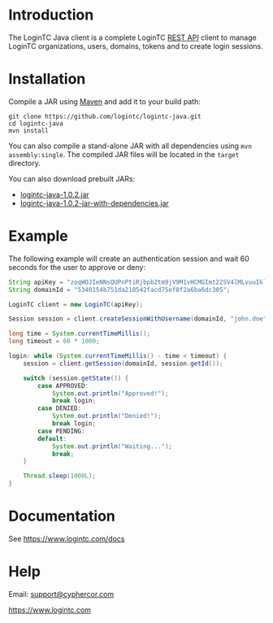 Introduction
============

The LoginTC Java client is a complete LoginTC [REST API][rest-api] client to
manage LoginTC organizations, users, domains, tokens and to create login
sessions.

Installation
============

Compile a JAR using [Maven](http://maven.apache.org/) and add it to your build
path:

    git clone https://github.com/logintc/logintc-java.git
    cd logintc-java
    mvn install

You can also compile a stand-alone JAR with all dependencies using
`mvn assembly:single`. The compiled JAR files will be located in the `target`
directory.
  
You can also download prebuilt JARs:

  * [logintc-java-1.0.2.jar](https://www.logintc.com/downloads/logintc-java-1.0.2.jar)
  * [logintc-java-1.0.2-jar-with-dependencies.jar](https://www.logintc.com/downloads/logintc-java-1.0.2-jar-with-dependencies.jar)

Example
=======

The following example will create an authentication session and wait 60 seconds
for the user to approve or deny:

```java
String apiKey = "zoqWOJIeNNsQUPnPtiRjbpb2tm9jV9M1vHCMGImt22SV4lMLvuuIkl4giwRKZcZN";
String domainId = "5340154b751da210542facd75ef8f2a6ba6dc305";

LoginTC client = new LoginTC(apiKey);

Session session = client.createSessionWithUsername(domainId, "john.doe", null);

long time = System.currentTimeMillis();
long timeout = 60 * 1000;

login: while (System.currentTimeMillis() - time < timeout) {
    session = client.getSession(domainId, session.getId());

    switch (session.getState()) {
        case APPROVED:
            System.out.println("Approved!");
            break login;
        case DENIED:
            System.out.println("Denied!");
            break login;
        case PENDING:
        default:
            System.out.println("Waiting...");
            break;
    }

    Thread.sleep(1000L);
}
```

Documentation
=============

See <https://www.logintc.com/docs>

Help
====

Email: <support@cyphercor.com>

<https://www.logintc.com>

[rest-api]: https://www.logintc.com/docs/rest-api
